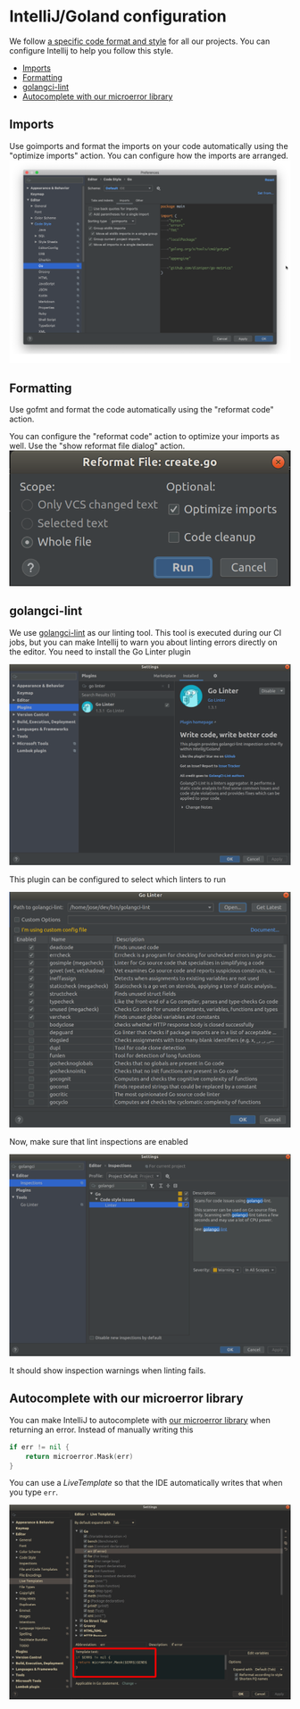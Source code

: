 # IntelliJ/Goland configuration

We follow [a specific code format and style](https://github.com/giantswarm/fmt/blob/master/go/general_style_guide.md) for all our projects. You can configure Intellij to help you follow this style.

- [Imports](#imports)
- [Formatting](#formatting)
- [golangci-lint](#golangci-lint)
- [Autocomplete with our microerror library](#autocomplete-with-our-microerror-library)

## Imports

Use goimports and format the imports on your code automatically using the "optimize imports" action.
You can configure how the imports are arranged.
![](images/imports.png)

## Formatting

Use gofmt and format the code automatically using the "reformat code" action.

You can configure the "reformat code" action to optimize your imports as well. Use the "show reformat file dialog" action.
![](images/reformat_imports.png)

## golangci-lint

We use [golangci-lint](https://github.com/golangci/golangci-lint) as our linting tool.
This tool is executed during our CI jobs, but you can make Intellij to warn you about linting errors directly on the editor.
You need to install the Go Linter plugin


![](images/go-linter-plugin.png)

This plugin can be configured to select which linters to run


![](images/golangci-lint.png)

Now, make sure that lint inspections are enabled


![](images/golangci-lint-inspection.png)

It should show inspection warnings when linting fails.

## Autocomplete with our microerror library

You can make IntelliJ to autocomplete with [our microerror library](https://github.com/giantswarm/microerror/) when returning an error.
Instead of manually writing this

```go
if err != nil {
	return microerror.Mask(err)
}
```

You can use a _LiveTemplate_ so that the IDE automatically writes that when you type `err`.

![](images/microerror_livetemplate.png)

